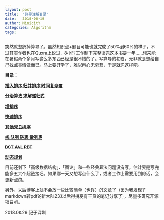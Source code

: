 ```yaml
---
layout: post
title:  "算导注解目录"
date:   2018-08-29
author: MinicitY
categories: Algorithm
tags:
---
```


突然就想鸽掉算导了。虽然知识点+题目可能也就完成了50%到60%的样子，不过其实作者也在Quora上说过，8小时工作制下完整读完这本书要一年……想来能在暑假两个多月写这么多东西已经是很不错的了。写算导的初衷，无非就是想给自己找点事情做而已。马上要开学了，难以再心无旁骛，于是就先这样吧。









**目录：**

[**插入排序 归并排序 时间复杂度**](https://minicity.github.io/2018/06/23/IntroductionToAlgorithm-1&2&3/)

[**分治算法 求解递归式**](https://minicity.github.io/2018/06/27/IntroductionToAlgorithm-4&5/)

[**堆排序**](https://minicity.github.io/2018/06/29/IntroductionToAlgorithm-6/)

[**快速排序**](https://minicity.github.io/2018/07/01/IntroductionToAlgorithm-7/)

[**其他常见排序**](https://minicity.github.io/2018/07/06/IntroductionToAlgorithm-8&9/)

[**栈 队列 链表 散列表**](https://minicity.github.io/2018/07/23/IntroductionToAlgorithm-10&11/)

[**BST AVL RBT**](https://minicity.github.io/2018/07/28/IntroductionToAlgorithm-12&13&14/)

[**动态规划**](https://minicity.github.io/2018/08/03/IntroductionToAlgorithm-15/)

目前还剩下「高级数据结构」、「图论」和一些经典算法问题没有写，估计要是写完能多五六个超链接吧。如果哪一天又想写点什么了，或者工作上需要用到的话，会更新点的。

另外，以后博客上就不会放一些比较简单（也许）的文章了（因为我发现了markdown转pdf的新大陆233以后得挑更有干货的笔记分享了），尽量多研究开源项目吧。

 2018.08.29 记于深圳